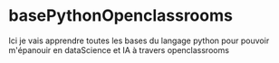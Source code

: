 # basePythonOpenclassrooms
Ici je vais apprendre toutes les bases du langage python pour pouvoir m'épanouir en dataScience et IA à travers openclassrooms

